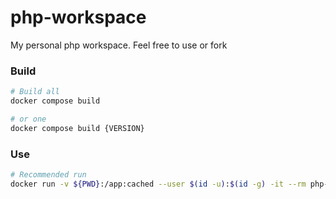 # php-workspace
My personal php workspace. Feel free to use or fork

### Build

```sh
# Build all
docker compose build

# or one
docker compose build {VERSION}
```

### Use
```sh
# Recommended run
docker run -v ${PWD}:/app:cached --user $(id -u):$(id -g) -it --rm php-workspace:84
```
